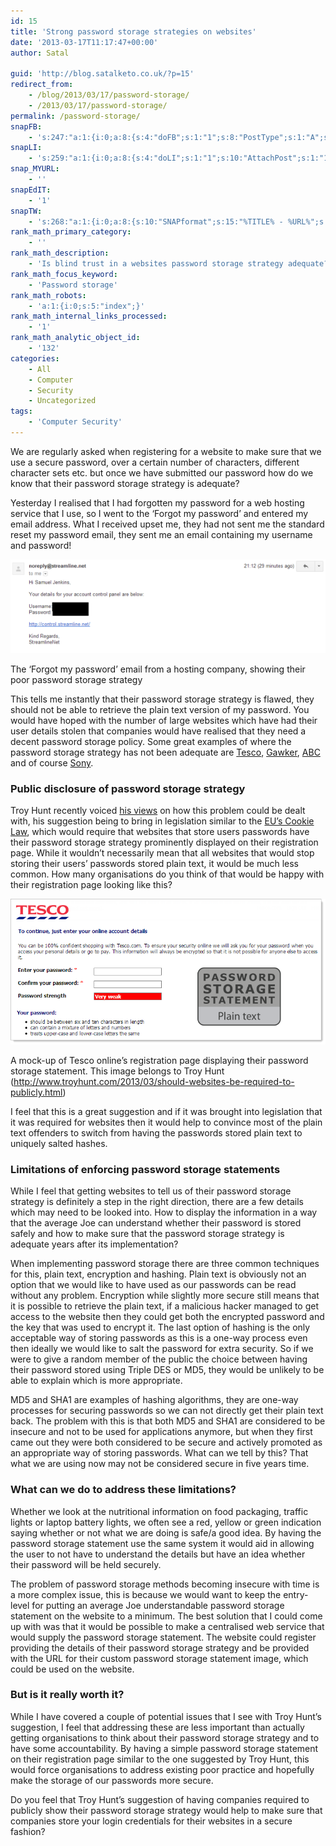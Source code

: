 ```yaml
---
id: 15
title: 'Strong password storage strategies on websites'
date: '2013-03-17T11:17:47+00:00'
author: Satal

guid: 'http://blog.satalketo.co.uk/?p=15'
redirect_from:
    - /blog/2013/03/17/password-storage/
    - /2013/03/17/password-storage/
permalink: /password-storage/
snapFB:
    - 's:247:"a:1:{i:0;a:8:{s:4:"doFB";s:1:"1";s:8:"PostType";s:1:"A";s:10:"AttachPost";s:1:"1";s:10:"SNAPformat";s:51:"New post (%TITLE%) has been published on %SITENAME%";s:9:"isAutoImg";s:1:"A";s:8:"imgToUse";b:0;s:9:"isAutoURL";s:1:"A";s:8:"urlToUse";b:0;}}";'
snapLI:
    - 's:259:"a:1:{i:0;a:8:{s:4:"doLI";s:1:"1";s:10:"AttachPost";s:1:"1";s:10:"SNAPformat";s:41:"New post has been published on %SITENAME%";s:11:"SNAPformatT";s:18:"New Post - %TITLE%";s:9:"isAutoImg";s:1:"A";s:8:"imgToUse";b:0;s:9:"isAutoURL";s:1:"A";s:8:"urlToUse";b:0;}}";'
snap_MYURL:
    - ''
snapEdIT:
    - '1'
snapTW:
    - 's:268:"a:1:{i:0;a:8:{s:10:"SNAPformat";s:15:"%TITLE% - %URL%";s:8:"attchImg";s:1:"1";s:9:"isAutoImg";s:1:"A";s:8:"imgToUse";s:0:"";s:9:"msgFormat";s:59:"New post (%TITLE%) has been published on %SITENAME% - %URL%";s:9:"isAutoURL";s:1:"A";s:8:"urlToUse";s:0:"";s:2:"do";i:0;}}";'
rank_math_primary_category:
    - ''
rank_math_description:
    - 'Is blind trust in a websites password storage strategy adequate? Promoting strong password storage strategies within online organisations.'
rank_math_focus_keyword:
    - 'Password storage'
rank_math_robots:
    - 'a:1:{i:0;s:5:"index";}'
rank_math_internal_links_processed:
    - '1'
rank_math_analytic_object_id:
    - '132'
categories:
    - All
    - Computer
    - Security
    - Uncategorized
tags:
    - 'Computer Security'
---
```


We are regularly asked when registering for a website to make sure that we use a secure password, over a certain number of characters, different character sets etc. but once we have submitted our password how do we know that their password storage strategy is adequate?

Yesterday I realised that I had forgotten my password for a web hosting service that I use, so I went to the ‘Forgot my password’ and entered my email address. What I received upset me, they had not sent me the standard reset my password email, they sent me an email containing my username and password!

[![Email from Streamline, showing their poor password storage strategy](/assets/images/2013/03/Email-from-Streamline.png)](/assets/images/2013/03/Email-from-Streamline.png)<figcaption class="wp-caption-text" id="caption-attachment-16">The ‘Forgot my password’ email from a hosting company, showing their poor password storage strategy</figcaption></figure>

This tells me instantly that their password storage strategy is flawed, they should not be able to retrieve the plain text version of my password. You would have hoped with the number of large websites which have had their user details stolen that companies would have realised that they need a decent password storage policy. Some great examples of where the password storage strategy has not been adequate are [Tesco](http://www.theregister.co.uk/2012/07/31/tesco_website_insecurity/ "TheRegister - Tesco Web Insecurity"), [Gawker](http://www.bbc.co.uk/news/technology-11998648 "BBC News - Gawker hack triggers password resets at major sites"), [ABC](http://www.mailguard.com.au/blog/hashed-abc-passwords-cracked-by-australian-security-researcher/ "Mailguard.com.au - “Hashed” ABC Passwords Cracked by Australian Security Researcher") and of course [Sony](http://www.zdnet.com/article/sony-hacked-again-another-1m-passwords-exposed/ "Sony Hacked Again, 1 Million Passwords Exposed").

### Public disclosure of password storage strategy

Troy Hunt recently voiced [his views](http://www.troyhunt.com/2013/03/should-websites-be-required-to-publicly.html "Should websites be required to publicly disclose their password storage strategy?") on how this problem could be dealt with, his suggestion being to bring in legislation similar to the [EU’s Cookie Law](http://www.cookielaw.org/ "EU Cookie Law - Audit, Analytics, Cookie Compliance"), which would require that websites that store users passwords have their password storage strategy prominently displayed on their registration page. While it wouldn’t necessarily mean that all websites that would stop storing their users’ passwords stored plain text, it would be much less common. How many organisations do you think of that would be happy with their registration page looking like this?

![Tesco online registration page with 'Password Storage Statement: Plain text' displayed](../assets/images/Tesco-password.png)

A mock-up of Tesco online’s registration page displaying their password storage statement. This image belongs to Troy Hunt (http://www.troyhunt.com/2013/03/should-websites-be-required-to-publicly.html)

I feel that this is a great suggestion and if it was brought into legislation that it was required for websites then it would help to convince most of the plain text offenders to switch from having the passwords stored plain text to uniquely salted hashes.

### Limitations of enforcing password storage statements

While I feel that getting websites to tell us of their password storage strategy is definitely a step in the right direction, there are a few details which may need to be looked into. How to display the information in a way that the average Joe can understand whether their password is stored safely and how to make sure that the password storage strategy is adequate years after its implementation?

When implementing password storage there are three common techniques for this, plain text, encryption and hashing. Plain text is obviously not an option that we would like to have used as our passwords can be read without any problem. Encryption while slightly more secure still means that it is possible to retrieve the plain text, if a malicious hacker managed to get access to the website then they could get both the encrypted password and the key that was used to encrypt it. The last option of hashing is the only acceptable way of storing passwords as this is a one-way process even then ideally we would like to salt the password for extra security. So if we were to give a random member of the public the choice between having their password stored using Triple DES or MD5, they would be unlikely to be able to explain which is more appropriate.

MD5 and SHA1 are examples of hashing algorithms, they are one-way processes for securing passwords so we can not directly get their plain text back. The problem with this is that both MD5 and SHA1 are considered to be insecure and not to be used for applications anymore, but when they first came out they were both considered to be secure and actively promoted as an appropriate way of storing passwords. What can we tell by this? That what we are using now may not be considered secure in five years time.

### What can we do to address these limitations?

Whether we look at the nutritional information on food packaging, traffic lights or laptop battery lights, we often see a red, yellow or green indication saying whether or not what we are doing is safe/a good idea. By having the password storage statement use the same system it would aid in allowing the user to not have to understand the details but have an idea whether their password will be held securely.

The problem of password storage methods becoming insecure with time is a more complex issue, this is because we would want to keep the entry-level for putting an average Joe understandable password storage statement on the website to a minimum. The best solution that I could come up with was that it would be possible to make a centralised web service that would supply the password storage statement. The website could register providing the details of their password storage strategy and be provided with the URL for their custom password storage statement image, which could be used on the website.

### But is it really worth it?

While I have covered a couple of potential issues that I see with Troy Hunt’s suggestion, I feel that addressing these are less important than actually getting organisations to think about their password storage strategy and to have some accountability. By having a simple password storage statement on their registration page similar to the one suggested by Troy Hunt, this would force organisations to address existing poor practice and hopefully make the storage of our passwords more secure.

Do you feel that Troy Hunt’s suggestion of having companies required to publicly show their password storage strategy would help to make sure that companies store your login credentials for their websites in a secure fashion?